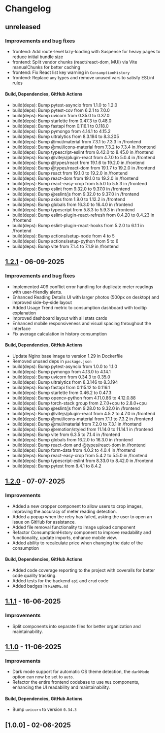 # Changelog

## unreleased

### Improvements and bug fixes

 - frontend: Add route-level lazy-loading with Suspense for heavy pages to reduce initial bundle size
 - frontend: Split vendor chunks (react/react-dom, MUI) via Vite manualChunks for better caching
 - frontend: Fix React list key warning in `ConsumptionHistory`
 - frontend: Replace `any` types and remove unused vars to satisfy ESLint rules

#### Build, Dependencies, GitHub Actions

- build(deps): Bump pytest-asyncio from 1.1.0 to 1.2.0
- build(deps): Bump pytest-cov from 6.2.1 to 7.0.0
- build(deps): Bump uvicorn from 0.35.0 to 0.37.0
- build(deps): Bump starlette from 0.47.3 to 0.48.0
- build(deps): Bump fastapi from 0.116.1 to 0.118.0
- build(deps): Bump pymongo from 4.14.1 to 4.15.2
- build(deps): Bump ultralytics from 8.3.194 to 8.3.205
- build(deps): Bump @mui/material from 7.3.1 to 7.3.3 in /frontend
- build(deps): Bump @mui/icons-material from 7.3.2 to 7.3.4 in /frontend
- build(deps): Bump typescript-eslint from 8.42.0 to 8.45.0 in /frontend
- build(deps): Bump @vitejs/plugin-react from 4.7.0 to 5.0.4 in /frontend
- build(deps): Bump @types/react from 19.1.6 to 19.2.0 in /frontend
- build(deps): Bump @types/react-dom from 19.1.7 to 19.2.0 in /frontend
- build(deps): Bump react from 19.1.0 to 19.2.0 in /frontend
- build(deps): Bump react-dom from 19.1.0 to 19.2.0 in /frontend
- build(deps): Bump react-easy-crop from 5.5.0 to 5.5.3 in /frontend
- build(deps): Bump eslint from 9.32.0 to 9.37.0 in /frontend
- build(deps): Bump @eslint/js from 9.32.0 to 9.37.0 in /frontend
- build(deps): Bump axios from 1.9.0 to 1.12.2 in /frontend
- build(deps): Bump globals from 16.3.0 to 16.4.0 in /frontend
- build(deps): Bump typescript from 5.8.3 to 5.9.3 in /frontend
- build(deps): Bump eslint-plugin-react-refresh from 0.4.20 to 0.4.23 in /frontend
- build(deps): Bump eslint-plugin-react-hooks from 5.2.0 to 6.1.1 in /frontend
- build(deps): Bump actions/setup-node from 4 to 5
- build(deps): Bump actions/setup-python from 5 to 6
- build(deps): Bump vite from 7.1.4 to 7.1.9 in /frontend

## [1.2.1] - 06-09-2025

### Improvements and bug fixes

- Implemented 409 conflict error handling for duplicate meter readings with user-friendly alerts.
- Enhanced Reading Details UI with larger photos (500px on desktop) and improved side-by-side layout
- Added Usage Trend metric to consumption dashboard with tooltip explanation
- Improved dashboard layout with all stats cards
- Enhanced mobile responsiveness and visual spacing throughout the interface 
- Fix average calculation in history consumption 

#### Build, Dependencies, GitHub Actions

- Update Nginx base image to version 1.29 in Dockerfile
- Removed unused deps in `package.json`
- build(deps): Bump pytest-asyncio from 1.0.0 to 1.1.0
- build(deps): Bump pymongo from 4.13.0 to 4.14.1
- build(deps): Bump uvicorn from 0.34.3 to 0.35.0
- build(deps): Bump ultralytics from 8.3.146 to 8.3.194
- build(deps): Bump fastapi from 0.115.12 to 0.116.1
- build(deps): Bump starlette from 0.46.2 to 0.47.3
- build(deps): Bump opencv-python from 4.11.0.86 to 4.12.0.88
- build(deps): Bump torch-stack group from 2.7.0+cpu to 2.8.0+cpu
- build(deps): Bump @eslint/js from 9.28.0 to 9.32.0 in /frontend
- build(deps): Bump @vitejs/plugin-react from 4.5.2 to 4.7.0 in /frontend
- build(deps): Bump @mui/icons-material from 7.1.1 to 7.3.2 in /frontend
- build(deps): Bump @mui/material from 7.2.0 to 7.3.1 in /frontend
- build(deps): Bump @emotion/styled from 11.14.0 to 11.14.1 in /frontend
- build(deps): Bump vite from 6.3.5 to 7.1.4 in /frontend
- build(deps): Bump globals from 16.2.0 to 16.3.0 in /frontend
- build(deps): Bump react-dom and @types/react-dom in /frontend
- build(deps): Bump form-data from 4.0.2 to 4.0.4 in /frontend
- build(deps): Bump react-easy-crop from 5.4.2 to 5.5.0 in /frontend
- build(deps): Bump typescript-eslint from 8.33.0 to 8.42.0 in /frontend
- build(deps): Bump pytest from 8.4.1 to 8.4.2


## [1.2.0] - 07-07-2025

### Improvements
- Added a new cropper component to allow users to crop images, improving the accuracy of meter reading detection.
- Added a popup when the retry has failed, asking the user to open an issue on GitHub for assistance.
- Added file removal functionality to image upload component
- Refactor ConsumptionHistory component to improve readability and functionality, update imports, enhance mobile view.
- Added ability to recalculate price when changing the date of the consumption

#### Build, Dependencies, GitHub Actions
- Added code coverage reporting to the project with coveralls for better code quality tracking.
- Added tests for the backend `api` and `crud` code
- Added badges in `README.md`

## [1.1.1] - 16-06-2025

### Improvements
- Split components into separate files for better organization and maintainability.

## [1.1.0] - 11-06-2025

### Improvements

- Dark mode support for automatic OS theme detection, the `darkMode` option can now be set to `auto`.
- Refactor the entire frontend codebase to use `MUI` components, enhancing the UI readability and maintainability.

#### Build, Dependencies, GitHub Actions

- Bump `uvicorn` to version `0.34.3`

## [1.0.0] - 02-06-2025

[1.2.1]: https://github.com/NirKli/WattBot/compare/v1.2.0...v1.2.1
[1.2.0]: https://github.com/NirKli/WattBot/compare/v1.1.1...v1.2.0
[1.1.1]: https://github.com/NirKli/WattBot/compare/v1.1.0...v1.1.1
[1.1.0]: https://github.com/NirKli/WattBot/compare/v1.0.0...v1.1.0